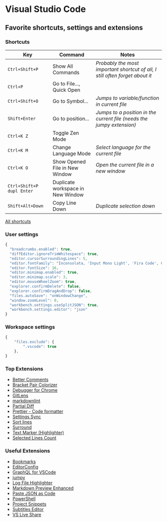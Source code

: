 # Visual Studio Code

## Favorite shortcuts, settings and extensions

### Shortcuts

| Key                       | Command                           | Notes                                                                        |
| ------------------------- | --------------------------------- | ---------------------------------------------------------------------------- |
| `Ctrl+Shift+P`            | Show All Commands                 | _Probably the most important shortcut of all, I still often forget about it_ |
| `Ctrl+P`                  | Go to File..., Quick Open         |
| `Ctrl+Shift+O`            | Go to Symbol...                   | _Jumps to variable/function in current file_                                 |
| `Shift+Enter`             | Go to position...                 | _Jumps to a position in the current file (needs the *jumpy* extension)_      |
| `Ctrl+K Z`                | Toggle Zen Mode                   |
| `Ctrl+K M`                | Change Language Mode              | _Select language for the current file_                                       |
| `Ctrl+K O`                | Show Opened File in New Window    | _Open the current file in a new window_                                      |
| `Ctrl+Shift+P dupl Enter` | Duplicate workspace in New Window |
| `Shift+Alt+Down`          | Copy Line Down                    | _Duplicate selection down_                                                   |

[All shortcuts](https://code.visualstudio.com/docs/getstarted/keybindings)

### User settings

```js
{
  "breadcrumbs.enabled": true,
  "diffEditor.ignoreTrimWhitespace": true,
  "editor.cursorSurroundingLines": 5,
  "editor.fontFamily": "Inconsolata, 'Input Mono Light', 'Fira Code', Consolas, 'Courier New', monospace",
  "editor.fontSize": 16,
  "editor.minimap.enabled": true,
  "editor.minimap.scale": 3,
  "editor.mouseWheelZoom": true,
  "explorer.confirmDelete": false,
  "explorer.confirmDragAndDrop": false,
  "files.autoSave": "onWindowChange",
  "window.zoomLevel": 0,
  "workbench.settings.useSplitJSON": true,
  "workbench.settings.editor": "json"
}
```

### Workspace settings

```js
{
    "files.exclude": {
        ".vscode": true
    },
}
```

### Top Extensions

- [Better Comments](https://marketplace.visualstudio.com/items?itemName=aaron-bond.better-comments)
- [Bracket Pair Colorizer](https://marketplace.visualstudio.com/items?itemName=CoenraadS.bracket-pair-colorizer)
- [Debugger for Chrome](https://marketplace.visualstudio.com/items?itemName=msjsdiag.debugger-for-chrome)
- [GitLens](https://marketplace.visualstudio.com/items?itemName=eamodio.gitlens)
- [markdownlint](https://marketplace.visualstudio.com/items?itemName=DavidAnson.vscode-markdownlint)
- [Partial Diff](https://marketplace.visualstudio.com/items?itemName=ryu1kn.partial-diff)
- [Prettier - Code formatter](https://marketplace.visualstudio.com/items?itemName=esbenp.prettier-vscode)
- [Settings Sync](https://marketplace.visualstudio.com/items?itemName=Shan.code-settings-sync)
- [Sort lines](https://marketplace.visualstudio.com/items?itemName=Tyriar.sort-lines)
- [Surround](https://marketplace.visualstudio.com/items?itemName=yatki.vscode-surround)
- [Text Marker (Highlighter)](https://marketplace.visualstudio.com/items?itemName=ryu1kn.text-marker)
- [Selected Lines Count](https://marketplace.visualstudio.com/items?itemName=gurumukhi.selected-lines-count)

### Useful Extensions

- [Bookmarks](https://marketplace.visualstudio.com/items?itemName=alefragnani.Bookmarks)
- [EditorConfig](https://marketplace.visualstudio.com/items?itemName=EditorConfig.EditorConfig)
- [GraphQL for VSCode](https://marketplace.visualstudio.com/items?itemName=kumar-harsh.graphql-for-vscode)
- [jumpy](https://marketplace.visualstudio.com/items?itemName=wmaurer.vscode-jumpy)
- [Log File Highlighter](https://marketplace.visualstudio.com/items?itemName=emilast.LogFileHighlighter)
- [Markdown Preview Enhanced](https://marketplace.visualstudio.com/items?itemName=shd101wyy.markdown-preview-enhanced)
- [Paste JSON as Code](https://marketplace.visualstudio.com/items?itemName=quicktype.quicktype)
- [PowerShell](https://marketplace.visualstudio.com/items?itemName=ms-vscode.PowerShell)
- [Project Snippets](https://marketplace.visualstudio.com/items?itemName=rebornix.project-snippets)
- [Subtitles Editor](https://marketplace.visualstudio.com/items?itemName=pepri.subtitles-editor)
- [VS Live Share](https://marketplace.visualstudio.com/items?itemName=MS-vsliveshare.vsliveshare)

